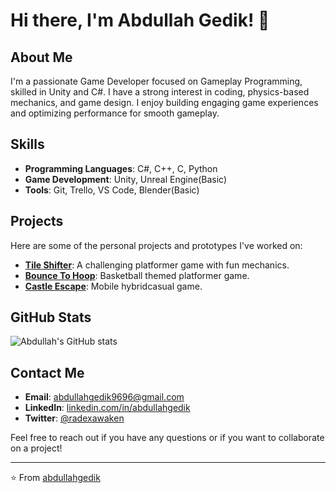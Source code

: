 # Hi there, I'm Abdullah Gedik! 👋

## About Me
I'm a passionate Game Developer focused on Gameplay Programming, skilled in Unity and C#. I have a strong interest in coding, physics-based mechanics, and game design. I enjoy building engaging game experiences and optimizing performance for smooth gameplay.

## Skills
- **Programming Languages**: C#, C++, C, Python
- **Game Development**: Unity, Unreal Engine(Basic)
- **Tools**: Git, Trello, VS Code, Blender(Basic)

## Projects
Here are some of the personal projects and prototypes I've worked on:

- [**Tile Shifter**](https://github.com/Yigit-khan/gamejam): A challenging platformer game with fun mechanics.
- [**Bounce To Hoop**](https://github.com/abdullahgedik/trijam-game): Basketball themed platformer game.
- [**Castle Escape**](https://github.com/abdullahgedik/Funrado-Task-Project): Mobile hybridcasual game.

## GitHub Stats
![Abdullah's GitHub stats](https://github-readme-stats.vercel.app/api?username=abdullahgedik&show_icons=true&theme=radical)

## Contact Me
- **Email**: [abdullahgedik9696@gmail.com](mailto:abdullahgedik9696@gmail.com)
- **LinkedIn**: [linkedin.com/in/abdullahgedik](https://www.linkedin.com/in/abdullahgedik/)
- **Twitter**: [@radexawaken](https://x.com/radexawaken)

Feel free to reach out if you have any questions or if you want to collaborate on a project!

---

⭐️ From [abdullahgedik](https://github.com/abdullahgedik)

